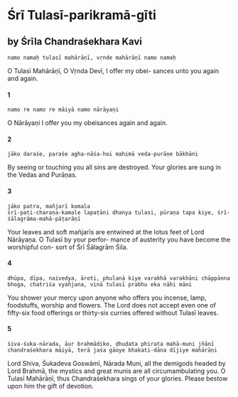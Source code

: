 # Śrī Tulasī-parikramā-gīti

## by Śrīla Chandraśekhara Kavi

    namo namaḥ tulasī mahārāṇī, vṛnde mahārāṇī namo namaḥ

O Tulasī Mahārāṇī, O Vṛnda Devī, I offer my obei- sances unto you again and again.

#### 1

    namo re namo re māiyā namo nārāyaṇi

O Nārāyaṇi I offer you my obeisances again and again.

#### 2

    jāko daraśe, paraśe agha-nāśa-hoi mahimā veda-purāṇe bākhāni

By seeing or touching you all sins are destroyed. Your glories are sung in the Vedas and Purāṇas.

#### 3

    jāko patra, mañjarī komala
    śrī-pati-charaṇa-kamale lapaṭāni dhanya tulasi, pūraṇa tapa kiye, śrī-śālagrāma-mahā-pāṭarāṇī

Your leaves and soft mañjarīs are entwined at the lotus feet of Lord Nārāyaṇa. O Tulasī by your perfor- mance of austerity you have become the worshipful con- sort of Śrī Śālagrām Śila.

#### 4

    dhūpa, dīpa, naivedya, āroti, phulanā kiye varakhā varakhāni chāppānna bhoga, chatriśa vyañjana, vinā tulasī prabhu eka nāhi māni

You shower your mercy upon anyone who offers you incense, lamp, foodstuffs, worship and flowers. The Lord does not accept even one of fifty-six food offerings or thirty-six curries offered without Tulasī leaves.

#### 5

    śiva-śuka-nārada, āur brahmādiko, ḍhuḍata phirata mahā-muni jñānī chandraśekhara māiyā, terā jaśa gāoye bhakati-dāna dījiye mahārāṇi

Lord Shiva, Śukadeva Goswāmī, Nārada Muni, all the demigods headed by Lord Brahmā, the mystics and great munis are all circumambulating you. O Tulasī Mahārāṇī, thus Chandraśekhara sings of your glories. Please bestow upon him the gift of devotion.

